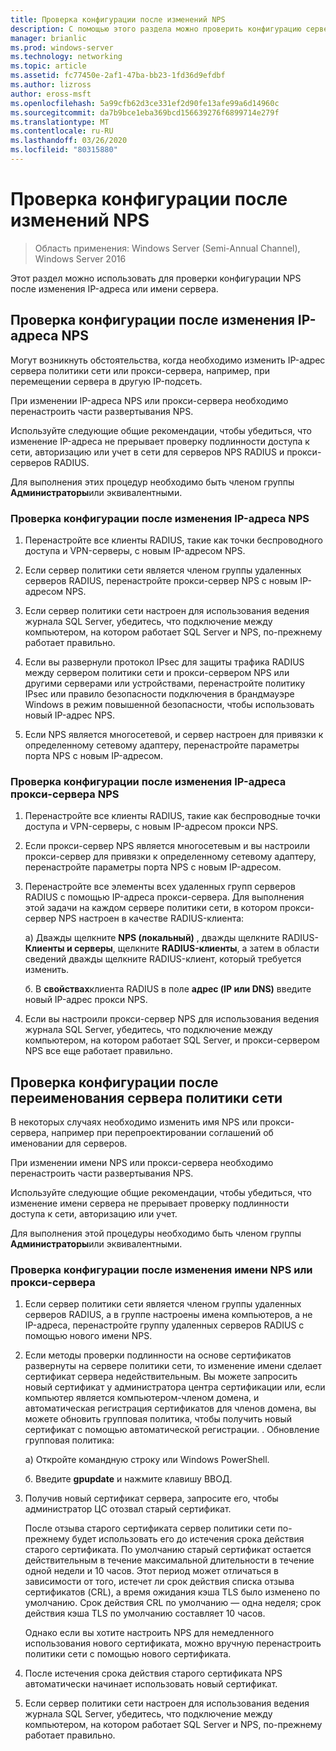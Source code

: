 ```yaml
---
title: Проверка конфигурации после изменений NPS
description: С помощью этого раздела можно проверить конфигурацию сервера политики сети Windows Server 2016 после изменения IP-адреса или имени сервера.
manager: brianlic
ms.prod: windows-server
ms.technology: networking
ms.topic: article
ms.assetid: fc77450e-2af1-47ba-bb23-1fd36d9efdbf
ms.author: lizross
author: eross-msft
ms.openlocfilehash: 5a99cfb62d3ce331ef2d90fe13afe99a6d14960c
ms.sourcegitcommit: da7b9bce1eba369bcd156639276f6899714e279f
ms.translationtype: MT
ms.contentlocale: ru-RU
ms.lasthandoff: 03/26/2020
ms.locfileid: "80315880"
---
```

# <a name="verify-configuration-after-nps-changes"></a>Проверка конфигурации после изменений NPS

>Область применения: Windows Server (Semi-Annual Channel), Windows Server 2016

Этот раздел можно использовать для проверки конфигурации NPS после изменения IP-адреса или имени сервера.

## <a name="verify-configuration-after-an-nps-ip-address-change"></a>Проверка конфигурации после изменения IP-адреса NPS

Могут возникнуть обстоятельства, когда необходимо изменить IP-адрес сервера политики сети или прокси-сервера, например, при перемещении сервера в другую IP-подсеть. 

При изменении IP-адреса NPS или прокси-сервера необходимо перенастроить части развертывания NPS. 

Используйте следующие общие рекомендации, чтобы убедиться, что изменение IP-адреса не прерывает проверку подлинности доступа к сети, авторизацию или учет в сети для серверов NPS RADIUS и прокси-серверов RADIUS.

Для выполнения этих процедур необходимо быть членом группы **Администраторы**или эквивалентными.

### <a name="to-verify-configuration-after-an-nps-ip-address-change"></a>Проверка конфигурации после изменения IP-адреса NPS

1. Перенастройте все клиенты RADIUS, такие как точки беспроводного доступа и VPN-серверы, с новым IP-адресом NPS.

2. Если сервер политики сети является членом группы удаленных серверов RADIUS, перенастройте прокси-сервер NPS с новым IP-адресом NPS.

3. Если сервер политики сети настроен для использования ведения журнала SQL Server, убедитесь, что подключение между компьютером, на котором работает SQL Server и NPS, по-прежнему работает правильно.

4. Если вы развернули протокол IPsec для защиты трафика RADIUS между сервером политики сети и прокси-сервером NPS или другими серверами или устройствами, перенастройте политику IPsec или правило безопасности подключения в брандмауэре Windows в режим повышенной безопасности, чтобы использовать новый IP-адрес NPS.

5. Если NPS является многосетевой, и сервер настроен для привязки к определенному сетевому адаптеру, перенастройте параметры порта NPS с новым IP-адресом.

### <a name="to-verify-configuration-after-an-nps-proxy-ip-address-change"></a>Проверка конфигурации после изменения IP-адреса прокси-сервера NPS

1. Перенастройте все клиенты RADIUS, такие как беспроводные точки доступа и VPN-серверы, с новым IP-адресом прокси NPS.

2. Если прокси-сервер NPS является многосетевым и вы настроили прокси-сервер для привязки к определенному сетевому адаптеру, перенастройте параметры порта NPS с новым IP-адресом.

3. Перенастройте все элементы всех удаленных групп серверов RADIUS с помощью IP-адреса прокси-сервера. Для выполнения этой задачи на каждом сервере политики сети, в котором прокси-сервер NPS настроен в качестве RADIUS-клиента:

    а) Дважды щелкните **NPS (локальный)** , дважды щелкните RADIUS- **Клиенты и серверы**, щелкните **RADIUS-клиенты**, а затем в области сведений дважды щелкните RADIUS-клиент, который требуется изменить.

    б. В **свойствах**клиента RADIUS в поле **адрес \(IP или DNS\)** введите новый IP-адрес прокси NPS.

4. Если вы настроили прокси-сервер NPS для использования ведения журнала SQL Server, убедитесь, что подключение между компьютером, на котором работает SQL Server, и прокси-сервером NPS все еще работает правильно.

## <a name="verify-configuration-after-renaming-an-nps"></a>Проверка конфигурации после переименования сервера политики сети

В некоторых случаях необходимо изменить имя NPS или прокси-сервера, например при перепроектировании соглашений об именовании для серверов.

При изменении имени NPS или прокси-сервера необходимо перенастроить части развертывания NPS. 

Используйте следующие общие рекомендации, чтобы убедиться, что изменение имени сервера не прерывает проверку подлинности доступа к сети, авторизацию или учет.

Для выполнения этой процедуры необходимо быть членом группы **Администраторы**или эквивалентными.

### <a name="to-verify-configuration-after-an-nps-or-proxy-name-change"></a>Проверка конфигурации после изменения имени NPS или прокси-сервера

1. Если сервер политики сети является членом группы удаленных серверов RADIUS, а в группе настроены имена компьютеров, а не IP-адреса, перенастройте группу удаленных серверов RADIUS с помощью нового имени NPS.

2. Если методы проверки подлинности на основе сертификатов развернуты на сервере политики сети, то изменение имени сделает сертификат сервера недействительным. Вы можете запросить новый сертификат у администратора центра сертификации или, если компьютер является компьютером-членом домена, и автоматическая регистрация сертификатов для членов домена, вы можете обновить групповая политика, чтобы получить новый сертификат с помощью автоматической регистрации. . Обновление групповая политика:

    а) Откройте командную строку или Windows PowerShell.

    б. Введите **gpupdate** и нажмите клавишу ВВОД.


3. Получив новый сертификат сервера, запросите его, чтобы администратор ЦС отозвал старый сертификат. 

     После отзыва старого сертификата сервер политики сети по-прежнему будет использовать его до истечения срока действия старого сертификата. По умолчанию старый сертификат остается действительным в течение максимальной длительности в течение одной недели и 10 часов. Этот период может отличаться в зависимости от того, истечет ли срок действия списка отзыва сертификатов (CRL), а время ожидания кэша TLS было изменено по умолчанию. Срок действия CRL по умолчанию — одна неделя; срок действия кэша TLS по умолчанию составляет 10 часов. 

     Однако если вы хотите настроить NPS для немедленного использования нового сертификата, можно вручную перенастроить политики сети с помощью нового сертификата.

4. После истечения срока действия старого сертификата NPS автоматически начинает использовать новый сертификат. 

5. Если сервер политики сети настроен для использования ведения журнала SQL Server, убедитесь, что подключение между компьютером, на котором работает SQL Server и NPS, по-прежнему работает правильно.

